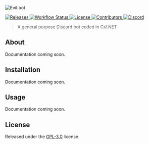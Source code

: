![Evil.bot](https://benjaminhook.dev/files/github_header.png) 

<a href="https://github.com/kth-me/Evil-bot/releases">
    <img src="https://img.shields.io/github/v/release/kth-me/Evil-bot?include_prereleases" alt="Releases">
</a>

<a href="https://github.com/kth-me/Evil.bot/actions">
    <img src="https://img.shields.io/github/workflow/status/kth-me/Evil.bot/dotnetcore" alt="Workflow Status">
</a>
<a href="LICENSE">
    <img src="https://img.shields.io/github/license/kth-me/Evil-bot?color=informational" alt="License">
</a>

<a href="https://github.com/kth-me/Evil-bot/graphs/contributors">
    <img src="https://img.shields.io/github/contributors/kth-me/Evil-bot" alt="Contributors">
</a>

<a href="https://discord.gg/RrJrEcH">
    <img src="https://img.shields.io/discord/446832659377946625" alt="Discord">
</a>

> A general purpose Discord bot coded in C♯/.NET

## About

Documentation coming soon.

## Installation

Documentation coming soon.

## Usage

Documentation coming soon.

## License
Released under the [GPL-3.0](LICENSE) license.
